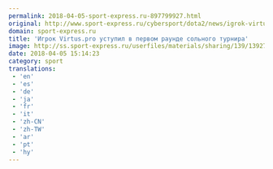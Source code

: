 ```yaml
---
permalink: 2018-04-05-sport-express.ru-897799927.html
original: http://www.sport-express.ru/cybersport/dota2/news/igrok-virtus-pro-ustupil-v-pervom-raunde-solnogo-turnira-1392753/
domain: sport-express.ru
title: 'Игрок Virtus.pro уступил в первом раунде сольного турнира'
image: http://ss.sport-express.ru/userfiles/materials/sharing/139/1392753.jpg
date: 2018-04-05 15:14:23
category: sport
translations: 
 - 'en'
 - 'es'
 - 'de'
 - 'ja'
 - 'fr'
 - 'it'
 - 'zh-CN'
 - 'zh-TW'
 - 'ar'
 - 'pt'
 - 'hy'
---
```


